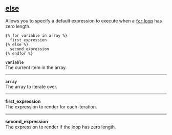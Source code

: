 ## [else](https://shopify.dev/docs/api/liquid/tags/iteration-else)

Allows you to specify a default expression to execute when a [`for` loop](https://shopify.dev/docs/api/liquid/tags/for) has zero length.

```liquid
{% for variable in array %}
  first_expression
{% else %}
  second_expression
{% endfor %}
```

**`variable`**  
The current item in the array.

---

**`array`**  
The array to iterate over.

---

**first_expression**  
The expression to render for each iteration.

---

**second_expression**  
The expression to render if the loop has zero length.
